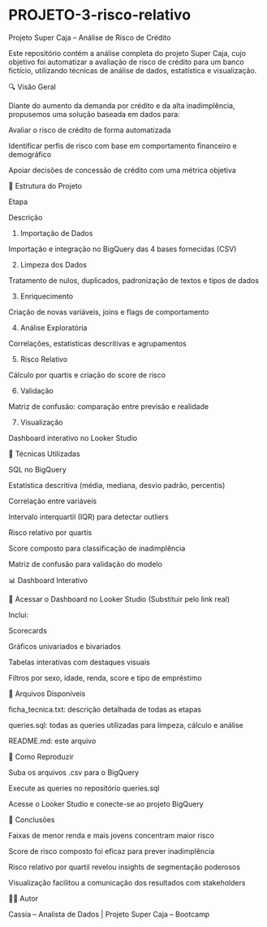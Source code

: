 # PROJETO-3-risco-relativo

Projeto Super Caja – Análise de Risco de Crédito

Este repositório contém a análise completa do projeto Super Caja, cujo objetivo foi automatizar a avaliação de risco de crédito para um banco fictício, utilizando técnicas de análise de dados, estatística e visualização.

🔍 Visão Geral

Diante do aumento da demanda por crédito e da alta inadimplência, propusemos uma solução baseada em dados para:

Avaliar o risco de crédito de forma automatizada

Identificar perfis de risco com base em comportamento financeiro e demográfico

Apoiar decisões de concessão de crédito com uma métrica objetiva

📁 Estrutura do Projeto

Etapa

Descrição

1. Importação de Dados

Importação e integração no BigQuery das 4 bases fornecidas (CSV)

2. Limpeza dos Dados

Tratamento de nulos, duplicados, padronização de textos e tipos de dados

3. Enriquecimento

Criação de novas variáveis, joins e flags de comportamento

4. Análise Exploratória

Correlações, estatísticas descritivas e agrupamentos

5. Risco Relativo

Cálculo por quartis e criação do score de risco

6. Validação

Matriz de confusão: comparação entre previsão e realidade

7. Visualização

Dashboard interativo no Looker Studio

🧮 Técnicas Utilizadas

SQL no BigQuery

Estatística descritiva (média, mediana, desvio padrão, percentis)

Correlação entre variáveis

Intervalo interquartil (IQR) para detectar outliers

Risco relativo por quartis

Score composto para classificação de inadimplência

Matriz de confusão para validação do modelo

📊 Dashboard Interativo

🔗 Acessar o Dashboard no Looker Studio (Substituir pelo link real)

Inclui:

Scorecards

Gráficos univariados e bivariados

Tabelas interativas com destaques visuais

Filtros por sexo, idade, renda, score e tipo de empréstimo

🧾 Arquivos Disponíveis

ficha_tecnica.txt: descrição detalhada de todas as etapas

queries.sql: todas as queries utilizadas para limpeza, cálculo e análise

README.md: este arquivo

🚀 Como Reproduzir

Suba os arquivos .csv para o BigQuery

Execute as queries no repositório queries.sql

Acesse o Looker Studio e conecte-se ao projeto BigQuery

💬 Conclusões

Faixas de menor renda e mais jovens concentram maior risco

Score de risco composto foi eficaz para prever inadimplência

Risco relativo por quartil revelou insights de segmentação poderosos

Visualização facilitou a comunicação dos resultados com stakeholders

👩‍💻 Autor

Cassia – Analista de Dados | Projeto Super Caja – Bootcamp

